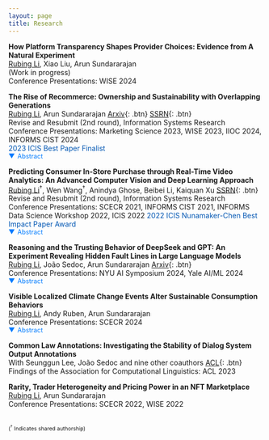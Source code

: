 ```yaml
---
layout: page
title: Research
---
```


<style>
/* Abstract Link Styling */
.abstract-link {
    color: #007BFF;
    cursor: pointer;
    text-decoration: none;
    font-size: 0.9em;
    display: flex;
    align-items: center;
}

.abstract-link:hover {
    color: #0056b3;
}

/* Triangle Icon Styling */
.triangle {
    margin-right: 5px;
    transition: transform 0.3s ease;
}

/* Abstract Content Styling */
.abstract-content {
    display: none;
    margin-top: 10px;
    padding: 10px;
    border-left: 3px solid #007BFF;
    background-color: #f9f9f9;
    font-size: 0.9em;
    border-radius: 5px;
}

</style>


**How  Platform Transparency Shapes Provider Choices: Evidence from A Natural Experiment**  
<u>Rubing Li</u>, Xiao Liu, Arun Sundararajan
<br><span style="font-size: 14px;">(Work in progress)</span>
<br><span style="font-size: 14px;">Conference Presentations: WISE 2024</span>


**The Rise of Recommerce: Ownership and Sustainability with Overlapping Generations**  
<u>Rubing Li</u>, Arun Sundararajan  [Arxiv](https://arxiv.org/abs/2405.09023){: .btn} [SSRN](https://papers.ssrn.com/sol3/papers.cfm?abstract_id=4827707){: .btn}
<br><span style="font-size: 14px;"> Revise and Resubmit (2nd round), Information Systems Research</span>
<br><span style="font-size: 14px;">Conference Presentations: Marketing Science 2023, WISE 2023, IIOC 2024, INFORMS CIST 2024</span>
<br><span style="font-size: 14px;color:#0056b3">2023 ICIS Best Paper Finalist </span>
<span class="abstract-link" onclick="toggleAbstract('abstract1', this)">
    <span class="triangle">▼</span> Abstract
</span>
<div id="abstract1" class="abstract-content">
   The emergence of the branded recommerce channel — digitally enabled and branded marketplaces that facilitate purchasing pre-owned items directly from a manufacturer’s e-commerce site — leads to new variants of classic IS and economic questions relating to secondary markets. Such branded recommerce is increasingly platform-enabled, creating opportunities for greater sustainability and stronger brand experience control but posing a greater risk of cannibalization of the sales of new items. We model the effects that the sales of pre-owned items have on market segmentation and product durability choices for a monopolist facing heterogeneous customers, contrasting outcomes when the trade of pre-owned goods takes place through a third-party marketplace with outcomes under branded recommerce. We show that the direct revenue benefits of branded recommerce are not their primary source of value to the monopolist, and rather, there are three indirect effects that alter profits and sustainability. Product durability increases, a seller finds it optimal to forgo marketplace fees altogether, and there are greater seller incentives to lower the quality uncertainty associated with pre-owned items. We establish these results for a simple two-period model as well as developing a new infinite horizon model with overlapping generations. Our paper sheds new insight into this emerging digital channel phenomenon, underscoring the importance of recommerce platforms in aligning seller profits with sustainability goals.
</div>

**Predicting Consumer In-Store Purchase through Real-Time Video Analytics: An Advanced Computer Vision and Deep Learning Approach**  
<u>Rubing Li</u><sup>†</sup>, Wen Wang<sup>†</sup>, Anindya Ghose, Beibei Li, Kaiquan Xu [SSRN](https://papers.ssrn.com/sol3/papers.cfm?abstract_id=4513385){: .btn}
<br><span style="font-size: 14px;"> Revise and Resubmit (2nd round), Information Systems Research</span>
<br><span style="font-size: 14px;">Conference Presentations: SCECR 2021, INFORMS CIST 2021, INFORMS Data Science Workshop 2022, ICIS 2022</span>
<span style="font-size: 14px;color:#0056b3">2022 ICIS Nunamaker-Chen Best Impact Paper Award</span>
<span class="abstract-link" onclick="toggleAbstract('abstract3', this)">
    <span class="triangle">▼</span> Abstract
</span>
<div id="abstract3" class="abstract-content">
This study introduces a novel, theory-driven video analytics framework to predict purchase decisions in offline retail settings using consumer shopping video data. Our framework addresses four key challenges in offline consumer purchase prediction: (1) capturing real-time behavior, (2) enabling scalability and automation, (3) integrating multi-dimensional data, and (4) preserving the organic nature of consumer behavior without disrupting the shopping experience. To accomplish this, we combine Person Re-identification (Re-ID) technology, which tracks individuals across multiple cameras, with GPS-like trajectory reconstruction, Vision-Language Models (VLMs), and pose estimation to extract theory-driven, real-time shopping behavior features from video data. Our feature set captures a comprehensive range of real-time spatial-temporal trajectory details, including movement speed and path complexity; product interaction features, such as physical touch, item pickup, and visual engagement; body pose and movement indicators, like hand positioning and head orientation; and facial dynamics and eye gaze—offering a holistic perspective on in-store behavior and decision-making. Using deep learning models, specifically transformers, our framework predicts consumer purchase decisions from real-time video features. Extensive experiments demonstrate that it significantly outperforms benchmark models, proving the predictive strength of real-time video data for offline purchase forecasting. We also conduct interpretability analyses to reveal key factors driving model performance, offering marketers actionable insights to refine strategies. To showcase practical applications, we demonstrate various decision-support use cases, including consumer segmentation and real-time intent analysis, which distinguish patterns between purchasers and non-purchasers throughout the shopping journey. Additionally, our framework enables personalized, real-time targeting, with simulations showing a 15.8% profit increase over non-targeted approaches and a 7.51% gain over static targeting strategies. Overall, our proposed framework equips retailers with a powerful tool for predicting real-time purchase decisions and enhancing offline marketing effectiveness.
</div>

**Reasoning and the Trusting Behavior of DeepSeek and GPT: An Experiment Revealing Hidden Fault Lines in Large Language Models**  
<u>Rubing Li</u>, João Sedoc, Arun Sundararajan   [Arxiv](https://arxiv.org/pdf/2502.12825){: .btn}  
<span style="font-size: 14px;">Conference Presentations: NYU AI Symposium 2024, Yale AI/ML 2024</span>
<span class="abstract-link" onclick="toggleAbstract('abstract4', this)">
    <span class="triangle">▼</span> Abstract
</span>
<div id="abstract4" class="abstract-content">

When encountering increasingly frequent performance improvements or cost reductions from a new large language model (LLM), developers of applications leveraging LLMs must decide whether to take advantage of these improvements or stay with older tried-and-tested models. Low perceived switching frictions can lead to choices that do not consider more subtle behavior changes that the transition may induce. Our experiments use a popular game-theoretic behavioral economics model of trust to show stark differences in the trusting behavior of OpenAI’s and DeepSeek’s models. We highlight a collapse in the economic trust behavior of the o1-mini and o3-mini models as they reconcile profit-maximizing and risk- seeking with future returns from trust, and contrast it with DeepSeek’s more sophisticated and profitable trusting behavior that stems from an ability to incorporate deeper concepts like forward planning and theory-of-mind. As LLMs form the basis for high-stakes commercial systems, our results highlight the perils of relying on LLM performance benchmarks that are too narrowly defined and suggest that careful analysis of their hidden fault lines should be part of any organization’s AI strategy.

</div>

**Visible Localized Climate Change Events Alter Sustainable Consumption Behaviors**  
<u>Rubing Li</u>, Andy Ruben, Arun Sundararajan   
<span style="font-size: 14px;">Conference Presentations: SCECR 2024</span>
<span class="abstract-link" onclick="toggleAbstract('abstract2', this)">
    <span class="triangle">▼</span> Abstract
</span>
<div id="abstract2" class="abstract-content">

As concerns about environmental and climate change rise, consumers increasingly include sustainability considerations in their consumption choices. We examine whether consumers may be affected by the growing visible evidence of climate change that, rather than being distant, is geographically proximal to a consumer and has a direct effect on their lives. We focus on a single natural experiment — the “Mosquito Fire,” — the largest wildfire in California in 2022 that lasted from September 6, 2022 to October 22, 2022. We use NOAA and EPA data to determine the extent to which each zip code in California, Oregon and Washington was “treated,” that is, the extent to which a consumer might have been visibly affected by the Mosquito fire on any given day during the event window. We obtain demand data about the demand and revenue associated with purchases of pre-owned items sold by a selected set of global apparel and accessory brands from Trove, a platform that powers the “branded recommerce” sites of a range of leading brands. These data are obtained at the zipcode level for CA, OR and WA, as well as for a matched sample of control zipcodes chosen from a set of states not affected by the Mosquito Fire or any other major climate-related local event during the event window. Our results establish that consumers in zipcodes exposed to the Mosquito Fire increased their purchasing of pre-owned items by economically significant levels (ranging from 5% to 18%) following the event, and that these effects persisted in the months following the event. We rule out a number of alternative explanations, and also report on a “face validity” experiment establishing that consumers exposed to localized climate change disasters subsequently display a measurable preference for purchasing pre-owned items. 

</div>

**Common Law Annotations: Investigating the Stability of Dialog System Output Annotations**  
With Seunggun Lee, João Sedoc and nine other coauthors [ACL](https://aclanthology.org/2023.findings-acl.780.pdf){: .btn}
<br><span style="font-size: 14px;">Findings of the Association for Computational Linguistics: ACL 2023</span>


**Rarity, Trader Heterogeneity and Pricing Power in an NFT Marketplace**  
<u>Rubing Li</u>, Arun Sundararajan   
<span style="font-size: 14px;">Conference Presentations: SCECR 2022, WISE 2022</span>




<br><span style="font-size: 0.75em;">(<sup>†</sup> Indicates shared authorship)</span>


<script>
function toggleAbstract(id) {
    var abstract = document.getElementById(id);
    if (abstract.style.display === "none" || abstract.style.display === "") {
        abstract.style.display = "block";
    } else {
        abstract.style.display = "none";
    }
}
</script>


